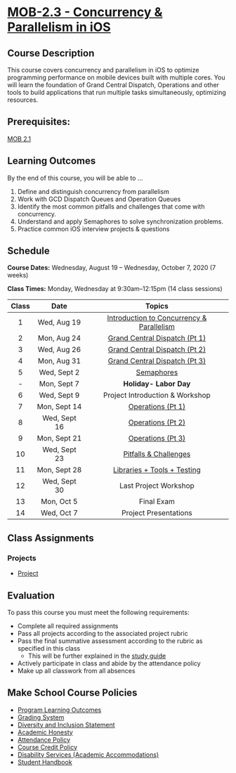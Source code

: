 # [MOB-2.3 - Concurrency & Parallelism in iOS](https://make-school-courses.github.io/MOB-2.3-Concurrency-Parallelism-in-iOS/#/README)

## Course Description
This course covers concurrency and parallelism in iOS to optimize programming performance on mobile devices built with multiple cores. You will learn the foundation of Grand Central Dispatch, Operations and other tools to build applications that run multiple tasks simultaneously, optimizing resources.

## Prerequisites:  

[MOB 2.1](https://github.com/Make-School-Courses/MOB-2.1-Local-Persistence-in-iOS)


## Learning Outcomes

By the end of this course, you will be able to ...

1. Define and distinguish concurrency from parallelism
1. Work with GCD Dispatch Queues and Operation Queues
1. Identify the most common pitfalls and challenges that come with concurrency.
1. Understand and apply Semaphores to solve synchronization problems.
1. Practice common iOS interview projects & questions

## Schedule

**Course Dates:** Wednesday, August 19 – Wednesday, October 7, 2020 (7 weeks)

**Class Times:** Monday, Wednesday at 9:30am–12:15pm (14 class sessions)

| Class |          Date          |                 Topics                  |
|:-----:|:----------------------:|:---------------------------------------:|
|  1 |  Wed, Aug 19               | [Introduction to Concurrency & Parallelism](https://github.com/Make-School-Courses/MOB-2.3-Concurrency-Parallelism-in-iOS/blob/master/Lessons/01-Intro-Concurrency-&-Parallelism/Lesson1.md) |
|  2 |  Mon, Aug 24               | [Grand Central Dispatch (Pt 1)](https://github.com/Make-School-Courses/MOB-2.3-Concurrency-Parallelism-in-iOS/blob/master/Lessons/02-Grand-Central_Dispatch-Pt1/Lesson2.md) |
|  3 |  Wed, Aug 26               | [Grand Central Dispatch (Pt 2)](https://github.com/Make-School-Courses/MOB-2.3-Concurrency-Parallelism-in-iOS/blob/master/Lessons/03-Grand-Central_Dispatch-Pt2/Lesson3.md) |
|  4 |  Mon, Aug 31               | [Grand Central Dispatch (Pt 3)](https://github.com/Make-School-Courses/MOB-2.3-Concurrency-Parallelism-in-iOS/blob/master/Lessons/04-Grand-Central_Dispatch-Pt3/Lesson4.md) |
|  5 |  Wed, Sept 2               | [Semaphores](https://github.com/Make-School-Courses/MOB-2.3-Concurrency-Parallelism-in-iOS/blob/master/Lessons/05-Semaphores/Lesson5.md) |
|  - |  Mon, Sept 7               | **Holiday- Labor Day** |
|  6 |  Wed, Sept 9               | Project Introduction & Workshop |
|  7 |  Mon, Sept 14              | [Operations (Pt 1)](https://github.com/Make-School-Courses/MOB-2.3-Concurrency-Parallelism-in-iOS/blob/master/Lessons/06-Operations-Pt1/Lesson6.md) |
|  8 |  Wed, Sept 16              | [Operations (Pt 2)](https://github.com/Make-School-Courses/MOB-2.3-Concurrency-Parallelism-in-iOS/blob/master/Lessons/07-Operations-Pt2/Lesson7.md) |
|  9 |  Mon, Sept 21              | [Operations (Pt 3)](https://github.com/Make-School-Courses/MOB-2.3-Concurrency-Parallelism-in-iOS/blob/master/Lessons/08-Operations-Pt3/Lesson8.md) |
| 10 |  Wed, Sept 23              | [Pitfalls & Challenges](https://github.com/Make-School-Courses/MOB-2.3-Concurrency-Parallelism-in-iOS/blob/master/Lessons/09-Pitfalls-Challenges/Lesson9.md) |
| 11 |  Mon, Sept 28              | [Libraries + Tools + Testing](https://github.com/Make-School-Courses/MOB-2.3-Concurrency-Parallelism-in-iOS/blob/master/Lessons/10-Course-Review-and-Workshop/Lesson10.md) |
| 12 |  Wed, Sept 30              | Last Project Workshop |
| 13 |  Mon, Oct 5                | Final Exam |  
| 14 |  Wed, Oct 7                | Project Presentations |


## Class Assignments

### Projects

- [Project](Assignments/Project.md)

## Evaluation

To pass this course you must meet the following requirements:

- Complete all required assignments
- Pass all projects according to the associated project rubric
- Pass the final summative assessment according to the rubric as specified in this class
    - This will be further explained in the [study guide](StudyGuide.md)
- Actively participate in class and abide by the attendance policy
- Make up all classwork from all absences

## Make School Course Policies

- [Program Learning Outcomes](https://make.sc/program-learning-outcomes)
- [Grading System](https://make.sc/grading-system)
- [Diversity and Inclusion Statement](https://make.sc/diversity-and-inclusion-statement)
- [Academic Honesty](https://make.sc/academic-honesty-policy)
- [Attendance Policy](https://make.sc/attendance-policy)
- [Course Credit Policy](https://make.sc/course-credit-policy)
- [Disability Services (Academic Accommodations)](https://make.sc/disability-services)
- [Student Handbook](https://make.sc/student-handbook)
